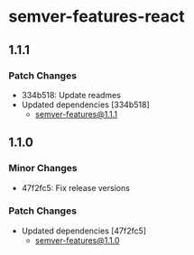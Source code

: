# semver-features-react

## 1.1.1

### Patch Changes

- 334b518: Update readmes
- Updated dependencies [334b518]
  - semver-features@1.1.1

## 1.1.0

### Minor Changes

- 47f2fc5: Fix release versions

### Patch Changes

- Updated dependencies [47f2fc5]
  - semver-features@1.1.0
